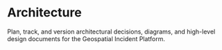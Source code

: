 # Architecture

Plan, track, and version architectural decisions, diagrams, and high-level design documents for the Geospatial Incident Platform.
